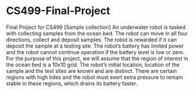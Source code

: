 # CS499-Final-Project
Final Project for CS499
[Sample collection]
An underwater robot is tasked with collecting samples from the ocean bed.
The robot can move in all four directions, collect and deposit samples.
The robot is rewarded if it can deposit the sample at a testing site.
The robot’s battery has limited power and the robot cannot continue operation if the battery level is low or zero.
For the purpose of this project, we will assume that the region of interest in the ocean bed is a 10x10 grid.
The robot’s initial location, location of the sample and the test sites are known and are distinct.
There are certain regions with high tides and the robot must exert extra pressure to remain stable in these regions, which drains its battery faster.
